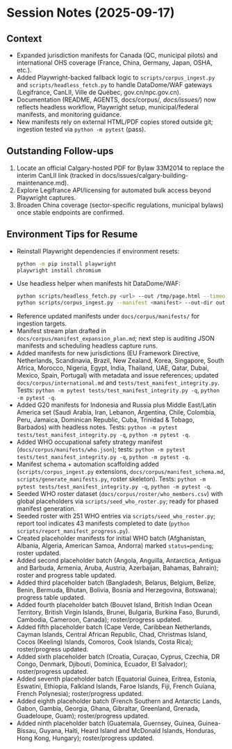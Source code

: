 # Session Notes (2025-09-17)

## Context
- Expanded jurisdiction manifests for Canada (QC, municipal pilots) and international OHS coverage (France, China, Germany, Japan, OSHA, etc.).
- Added Playwright-backed fallback logic to `scripts/corpus_ingest.py` and `scripts/headless_fetch.py` to handle DataDome/WAF gateways (Legifrance, CanLII, Ville de Québec, gov.cn/npc.gov.cn).
- Documentation (README, AGENTS, docs/corpus/*, docs/issues/*) now reflects headless workflow, Playwright setup, municipal/federal manifests, and monitoring guidance.
- New manifests rely on external HTML/PDF copies stored outside git; ingestion tested via `python -m pytest` (pass).

## Outstanding Follow-ups
1. Locate an official Calgary-hosted PDF for Bylaw 33M2014 to replace the interim CanLII link (tracked in docs/issues/calgary-building-maintenance.md).
2. Explore Legifrance API/licensing for automated bulk access beyond Playwright captures.
3. Broaden China coverage (sector-specific regulations, municipal bylaws) once stable endpoints are confirmed.

## Environment Tips for Resume
- Reinstall Playwright dependencies if environment resets:
  ```bash
  python -m pip install playwright
  playwright install chromium
  ```
- Use headless helper when manifests hit DataDome/WAF:
  ```bash
  python scripts/headless_fetch.py <url> --out /tmp/page.html --timeout 120000 --wait-until domcontentloaded
  python scripts/corpus_ingest.py --manifest <manifest> --out-dir output_x --log-dir logs/ingestion --resume
  ```
- Reference updated manifests under `docs/corpus/manifests/` for ingestion targets.
- Manifest stream plan drafted in `docs/corpus/manifest_expansion_plan.md`; next step is auditing JSON manifests and scheduling headless capture runs.
- Added manifests for new jurisdictions (EU Framework Directive, Netherlands, Scandinavia, Brazil, New Zealand, Korea, Singapore, South Africa, Morocco, Nigeria, Egypt, India, Thailand, UAE, Qatar, Dubai, Mexico, Spain, Portugal) with metadata and issue references; updated `docs/corpus/international.md` and `tests/test_manifest_integrity.py`. Tests: `python -m pytest tests/test_manifest_integrity.py -q`, `python -m pytest -q`.
- Added G20 manifests for Indonesia and Russia plus Middle East/Latin America set (Saudi Arabia, Iran, Lebanon, Argentina, Chile, Colombia, Peru, Jamaica, Dominican Republic, Cuba, Trinidad & Tobago, Barbados) with headless notes. Tests: `python -m pytest tests/test_manifest_integrity.py -q`, `python -m pytest -q`.
- Added WHO occupational safety strategy manifest (`docs/corpus/manifests/who.json`); tests: `python -m pytest tests/test_manifest_integrity.py -q`, `python -m pytest -q`.
- Manifest schema + automation scaffolding added (`scripts/corpus_ingest.py` extensions, `docs/corpus/manifest_schema.md`, `scripts/generate_manifests.py`, roster skeleton). Tests: `python -m pytest tests/test_manifest_integrity.py -q`, `python -m pytest -q`.
- Seeded WHO roster dataset (`docs/corpus/roster/who_members.csv`) with global placeholders via `scripts/seed_who_roster.py`; ready for phased manifest generation.
- Seeded roster with 251 WHO entries via `scripts/seed_who_roster.py`; report tool indicates 43 manifests completed to date (`python scripts/report_manifest_progress.py`).
- Created placeholder manifests for initial WHO batch (Afghanistan, Albania, Algeria, American Samoa, Andorra) marked `status=pending`; roster updated.
- Added second placeholder batch (Angola, Anguilla, Antarctica, Antigua and Barbuda, Armenia, Aruba, Austria, Azerbaijan, Bahamas, Bahrain); roster and progress table updated.
- Added third placeholder batch (Bangladesh, Belarus, Belgium, Belize, Benin, Bermuda, Bhutan, Bolivia, Bosnia and Herzegovina, Botswana); progress table updated.
- Added fourth placeholder batch (Bouvet Island, British Indian Ocean Territory, British Virgin Islands, Brunei, Bulgaria, Burkina Faso, Burundi, Cambodia, Cameroon, Canada); roster/progress updated.
- Added fifth placeholder batch (Cape Verde, Caribbean Netherlands, Cayman Islands, Central African Republic, Chad, Christmas Island, Cocos (Keeling) Islands, Comoros, Cook Islands, Costa Rica); roster/progress updated.
- Added sixth placeholder batch (Croatia, Curaçao, Cyprus, Czechia, DR Congo, Denmark, Djibouti, Dominica, Ecuador, El Salvador); roster/progress updated.
- Added seventh placeholder batch (Equatorial Guinea, Eritrea, Estonia, Eswatini, Ethiopia, Falkland Islands, Faroe Islands, Fiji, French Guiana, French Polynesia); roster/progress updated.
- Added eighth placeholder batch (French Southern and Antarctic Lands, Gabon, Gambia, Georgia, Ghana, Gibraltar, Greenland, Grenada, Guadeloupe, Guam); roster/progress updated.
- Added ninth placeholder batch (Guatemala, Guernsey, Guinea, Guinea-Bissau, Guyana, Haiti, Heard Island and McDonald Islands, Honduras, Hong Kong, Hungary); roster/progress updated.
